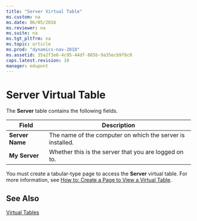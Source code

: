 ```yaml
---
title: "Server Virtual Table"
ms.custom: na
ms.date: 06/05/2016
ms.reviewer: na
ms.suite: na
ms.tgt_pltfrm: na
ms.topic: article
ms.prod: "dynamics-nav-2018"
ms.assetid: 35a2f3e6-4c95-44df-885b-9a35ecb9f8c0
caps.latest.revision: 10
manager: edupont
---
```

# Server Virtual Table
The **Server** table contains the following fields.  
  
|Field|Description|  
|-----------|-----------------|  
|**Server Name**|The name of the computer on which the server is installed.|  
|**My Server**|Whether this is the server that you are logged on to.|  
  
 You must create a tabular-type page to access the **Server** virtual table. For more information, see [How to: Create a Page to View a Virtual Table](How-to--Create-a-Page-to-View-a-Virtual-Table.md).  
  
## See Also  
 [Virtual Tables](Virtual-Tables.md)